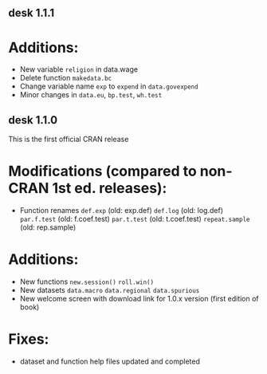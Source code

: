 ## desk 1.1.1

# Additions:
-   New variable `religion` in data.wage
-   Delete function `makedata.bc`
-   Change variable name `exp` to `expend` in `data.govexpend`
-   Minor changes in `data.eu`, `bp.test`, `wh.test`

## desk 1.1.0

This is the first official CRAN release

# Modifications (compared to non-CRAN 1st ed. releases):
- Function renames
    `def.exp` (old: exp.def)
    `def.log` (old: log.def)
    `par.f.test` (old: f.coef.test)
    `par.t.test` (old: t.coef.test)
    `repeat.sample` (old: rep.sample)

# Additions:
-   New functions
    `new.session()` 
    `roll.win()`
-   New datasets
    `data.macro` 
    `data.regional` 
    `data.spurious`
-   New welcome screen with download link for 1.0.x version (first edition of book)

# Fixes:
-   dataset and function help files updated and completed
